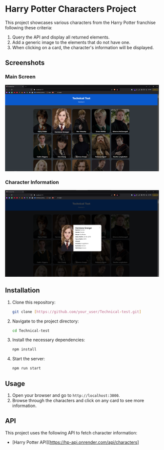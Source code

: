 # Harry Potter Characters Project

This project showcases various characters from the Harry Potter franchise following these criteria:

1. Query the API and display all returned elements.
2. Add a generic image to the elements that do not have one.
3. When clicking on a card, the character's information will be displayed.

## Screenshots

### Main Screen
![Main Screen](screenshots/main_screen.png)

### Character Information
![Character Information](screenshots/character_info.png)

## Installation
1. Clone this repository:  
   ```bash
   git clone [https://github.com/your_user/Technical-test.git]
   ```
2. Navigate to the project directory:  
   ```bash
   cd Technical-test
   ```
3. Install the necessary dependencies:  
   ```bash
   npm install
   ```
4. Start the server:  
   ```bash
   npm run start
   ```

## Usage
1. Open your browser and go to `http://localhost:3000`.
2. Browse through the characters and click on any card to see more information.

## API
This project uses the following API to fetch character information:
- [Harry Potter API][https://hp-api.onrender.com/api/characters]
